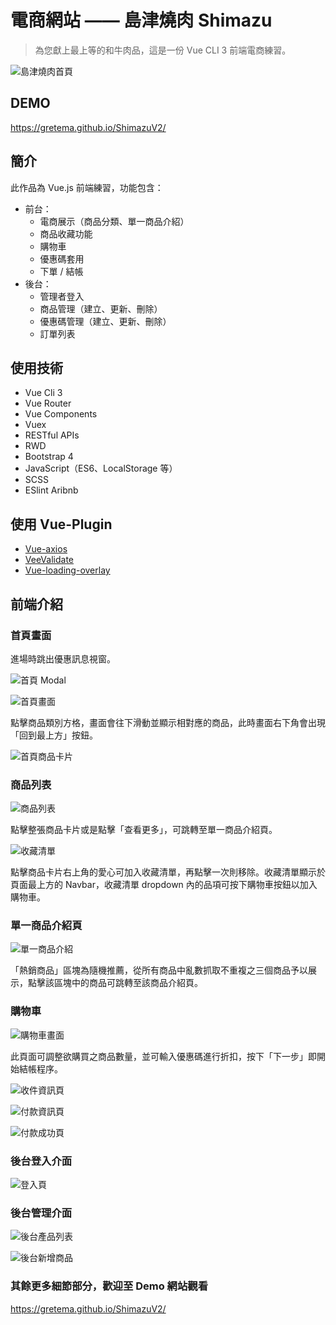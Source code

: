 
# 電商網站 —— 島津燒肉 Shimazu

> 為您獻上最上等的和牛肉品，這是一份 Vue CLI 3 前端電商練習。

![島津燒肉首頁](https://i.imgur.com/pXS0V8h.jpg)

## DEMO

<https://gretema.github.io/ShimazuV2/>

## 簡介

此作品為 Vue.js 前端練習，功能包含：

- 前台：
  - 電商展示（商品分類、單一商品介紹）
  - 商品收藏功能
  - 購物車
  - 優惠碼套用
  - 下單 / 結帳
- 後台：
  - 管理者登入
  - 商品管理（建立、更新、刪除）
  - 優惠碼管理（建立、更新、刪除）
  - 訂單列表

## 使用技術

- Vue Cli 3
- Vue Router
- Vue Components
- Vuex
- RESTful APIs
- RWD
- Bootstrap 4
- JavaScript（ES6、LocalStorage 等）
- SCSS
- ESlint Aribnb

## 使用 Vue-Plugin

- [Vue-axios](https://www.npmjs.com/package/vue-axios)
- [VeeValidate](https://logaretm.github.io/vee-validate/guide/basics.html#validation-provider)
- [Vue-loading-overlay](https://www.npmjs.com/package/vue-loading-overlay)

## 前端介紹

### 首頁畫面

進場時跳出優惠訊息視窗。

![首頁 Modal](https://i.imgur.com/o5VmbhL.jpg)

![首頁畫面](https://i.imgur.com/pXS0V8h.jpg)

點擊商品類別方格，畫面會往下滑動並顯示相對應的商品，此時畫面右下角會出現「回到最上方」按鈕。

![首頁商品卡片](https://i.imgur.com/Kn1KS1U.jpg)

### 商品列表

![商品列表](https://i.imgur.com/jnRy7fn.jpg)

點擊整張商品卡片或是點擊「查看更多」，可跳轉至單一商品介紹頁。

![收藏清單](https://i.imgur.com/t4CGoOy.jpg)

點擊商品卡片右上角的愛心可加入收藏清單，再點擊一次則移除。收藏清單顯示於頁面最上方的 Navbar，收藏清單 dropdown 內的品項可按下購物車按鈕以加入購物車。

### 單一商品介紹頁

![單一商品介紹](https://i.imgur.com/511fy70.jpg)

「熱銷商品」區塊為隨機推薦，從所有商品中亂數抓取不重複之三個商品予以展示，點擊該區塊中的商品可跳轉至該商品介紹頁。

### 購物車

![購物車畫面](https://i.imgur.com/4Mikuhp.png)

此頁面可調整欲購買之商品數量，並可輸入優惠碼進行折扣，按下「下一步」即開始結帳程序。

![收件資訊頁](https://i.imgur.com/km66G3o.png)

![付款資訊頁](https://i.imgur.com/2f7nKVx.png)

![付款成功頁](https://i.imgur.com/RaBUlE8.jpg)

### 後台登入介面

![登入頁](https://i.imgur.com/w0Bv4w9.png)

### 後台管理介面

![後台產品列表](https://i.imgur.com/6EQkX4G.png)

![後台新增商品](https://i.imgur.com/23t60kY.png)

### 其餘更多細節部分，歡迎至 Demo 網站觀看

<https://gretema.github.io/ShimazuV2/>
